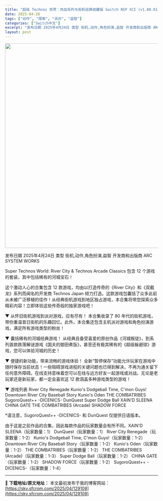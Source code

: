 ```yaml
---
title: "超级 Technos 世界：热血系列与街机经典收藏版 Switch NSP XCI (v1.00.01)中文"
date: 2025-04-28
tags: ["动作", "探索", "派对", "益智"]
categories: ["Switch中文"]
excerpt: "发布日期 2025年4月24日 类型 街机,动作,角色扮演,益智 开发商和出版商 ARC SYSTEM WORKS Super Technos World: River City &amp; Technos Arcade Classics 包含 12 个游戏的套装，其中包括稀有的河城宝石！ 这个激动&hellip;"
layout: post
---
```


<img class="aligncenter size-full wp-image-129103" src="https://sky.sfcrom.com/wp-content/uploads/2025/04/2025042805402499.webp" alt="" width="1200" height="674" />

发布日期 2025年4月24日
类型 街机,动作,角色扮演,益智
开发商和出版商 ARC SYSTEM WORKS

Super Technos World: River City &amp; Technos Arcade Classics 包含 12 个游戏的套装，其中包括稀有的河城宝石！

这个激动人心的合集包含 12 款游戏，均由以打造传奇的《River City》和《双截龙》系列而闻名的开发商 Technos Japan 倾力打造。这款游戏包囊括了众多此前从未被广泛移植的佳作！从经典街机游戏到地区独占游戏，本合集将带您探索众多精彩内容！立即体验这些传奇般的独家游戏吧！

▼ 从怀旧街机游戏到派对游戏，应有尽有！
本合集收录了 80 年代的街机游戏，带你重温昔日街机的乐趣回忆。此外，本合集还包含主机派对游戏和角色扮演游戏，满足所有游戏类型的粉丝！

▼ 囊括稀有的河城经典游戏！
从经典且备受喜爱的原创作品《河城叛徒》，到系列首款跌落解谜游戏《国夫的御田煮饭》，甚至还有极其稀有的《超级躲避球》游戏，您可以体验河城的历史！

▼ 便捷的新功能，带来流​​畅的游戏体验！
全新“暂停保存”功能允许玩家在游戏中随时保存当前状态！一些阻碍游戏进程的关键问题也已得到解决，不再为通关留下任何意外障碍。在线支持意味着您可以在线与远方好友一起游戏或对战。无论是老玩家还是新玩家，都一定会喜欢这 12 款涵盖多种游戏类型的游戏！

▼ 游戏列表
River City Renegade
Kunio's Dodgeball Time, C'mon Guys!
Downtown River City Baseball Story
Kunio's Oden
THE COMBATRIBES
SugoroQuest++ -DICENICS-
DunQuest
Super Dodge Ball
XAIN'D SLEENA
CHINA GATE
THE COMBATRIBES (Arcade)
SHADOW FORCE

*请注意，SugoroQuest++ -DICENICS- 和 DunQuest 仅提供日语版本。

由于这是之前作品的合集，因此每款作品的玩家数量会有所不同。XAIN'D
SLEENA（玩家数量：1）
DunQuest（玩家数量：1）
River City Renegade（玩家数量：1-2）
Kunio's Dodgeball Time, C'mon Guys!（玩家数量：1-2）
Downtown River City Baseball Story（玩家数量：1-2）
Kunio's Oden（玩家数量：1-2）
THE COMBATRIBES（玩家数量：1-2）
THE COMBATRIBES (Arcade)（玩家数量：1-3）
Super Dodge Ball（玩家数量：1-2）
CHINA GATE（玩家数量：1-2）
SHADOW FORCE（玩家数量：1-2）
SugoroQuest++ -DICENICS-（玩家数量：1-4）

---
📖 **下载地址/原文地址：** 本文最初发布于我的博客网站：[https://sky.sfcrom.com/2025/04/129108](https://sky.sfcrom.com/2025/04/129108)

